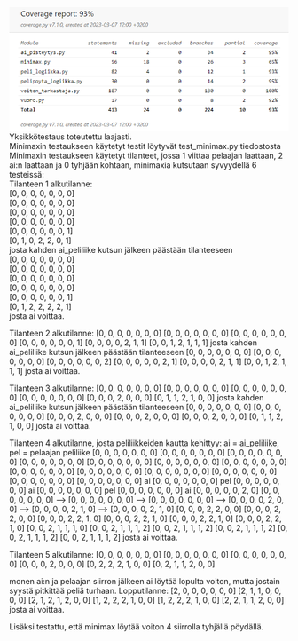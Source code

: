 ![Kattavuusraportti](https://github.com/BigJackz/connect4/blob/master/Dokumentit/testikattavuus%207.3.2023.png)
Yksikkötestaus toteutettu laajasti.  
Minimaxin testaukseen käytetyt testit löytyvät test_minimax.py tiedostosta  
Minimaxin testaukseen käytetyt tilanteet, jossa 1 viittaa pelaajan laattaan, 2 ai:n laattaan ja 0 tyhjään kohtaan, minimaxia kutsutaan syvyydellä 6 testeissä:  
Tilanteen 1 alkutilanne:  
[0, 0, 0, 0, 0, 0, 0]  
[0, 0, 0, 0, 0, 0, 0]  
[0, 0, 0, 0, 0, 0, 0]  
[0, 0, 0, 0, 0, 0, 0]  
[0, 0, 0, 0, 0, 0, 1]  
[0, 1, 0, 2, 2, 0, 1]  
josta kahden ai_peliliike kutsun jälkeen päästään tilanteeseen  
[0, 0, 0, 0, 0, 0, 0]  
[0, 0, 0, 0, 0, 0, 0]  
[0, 0, 0, 0, 0, 0, 0]  
[0, 0, 0, 0, 0, 0, 0]  
[0, 0, 0, 0, 0, 0, 1]  
[0, 1, 2, 2, 2, 2, 1]  
josta ai voittaa.  

Tilanteen 2 alkutilanne:
[0, 0, 0, 0, 0, 0, 0]
[0, 0, 0, 0, 0, 0, 0]
[0, 0, 0, 0, 0, 0, 0]
[0, 0, 0, 0, 0, 0, 1]
[0, 0, 0, 0, 2, 1, 1]
[0, 0, 1, 2, 1, 1, 1]
josta kahden ai_peliliike kutsun jälkeen päästään tilanteeseen
[0, 0, 0, 0, 0, 0, 0]
[0, 0, 0, 0, 0, 0, 0]
[0, 0, 0, 0, 0, 0, 2]
[0, 0, 0, 0, 0, 2, 1]
[0, 0, 0, 0, 2, 1, 1]
[0, 0, 1, 2, 1, 1, 1]
josta ai voittaa.

Tilanteen 3 alkutilanne:
[0, 0, 0, 0, 0, 0, 0]
[0, 0, 0, 0, 0, 0, 0]
[0, 0, 0, 0, 0, 0, 0]
[0, 0, 0, 0, 0, 0, 0]
[0, 0, 0, 2, 0, 0, 0]
[0, 1, 1, 2, 1, 0, 0]
josta kahden ai_peliliike kutsun jälkeen päästään tilanteeseen
[0, 0, 0, 0, 0, 0, 0]
[0, 0, 0, 0, 0, 0, 0]
[0, 0, 0, 2, 0, 0, 0]
[0, 0, 0, 2, 0, 0, 0]
[0, 0, 0, 2, 0, 0, 0]
[0, 1, 1, 2, 1, 0, 0]
josta ai voittaa.

Tilanteen 4 alkutilanne, josta peliliikkeiden kautta kehittyy:  ai = ai_peliliike, pel = pelaajan peliliike
[0, 0, 0, 0, 0, 0, 0]     [0, 0, 0, 0, 0, 0, 0]     [0, 0, 0, 0, 0, 0, 0]     [0, 0, 0, 0, 0, 0, 0]     [0, 0, 0, 0, 0, 0, 0]     [0, 0, 0, 0, 0, 0, 0]
[0, 0, 0, 0, 0, 0, 0]     [0, 0, 0, 0, 0, 0, 0]     [0, 0, 0, 0, 0, 0, 0]     [0, 0, 0, 0, 0, 0, 0]     [0, 0, 0, 0, 0, 0, 0]     [0, 0, 0, 0, 0, 0, 0]
[0, 0, 0, 0, 0, 0, 0] ai  [0, 0, 0, 0, 0, 0, 0] pel [0, 0, 0, 0, 0, 0, 0] ai  [0, 0, 0, 0, 0, 0, 0] pel [0, 0, 0, 0, 0, 0, 0] ai  [0, 0, 0, 0, 0, 2, 0]
[0, 0, 0, 0, 0, 0, 0] --> [0, 0, 0, 0, 0, 0, 0] --> [0, 0, 0, 0, 0, 0, 0] --> [0, 0, 0, 0, 2, 0, 0] --> [0, 0, 0, 0, 2, 1, 0] --> [0, 0, 0, 0, 2, 1, 0]
[0, 0, 0, 2, 2, 0, 0]     [0, 0, 0, 2, 2, 0, 0]     [0, 0, 0, 2, 2, 1, 0]     [0, 0, 0, 2, 2, 1, 0]     [0, 0, 0, 2, 2, 1, 0]     [0, 0, 0, 2, 2, 1, 0]
[0, 0, 2, 1, 1, 1, 0]     [0, 0, 2, 1, 1, 1, 2]     [0, 0, 2, 1, 1, 1, 2]     [0, 0, 2, 1, 1, 1, 2]     [0, 0, 2, 1, 1, 1, 2]     [0, 0, 2, 1, 1, 1, 2]
josta ai voittaa.

Tilanteen 5 alkutilanne:
[0, 0, 0, 0, 0, 0, 0]
[0, 0, 0, 0, 0, 0, 0]
[0, 0, 0, 0, 0, 0, 0]
[0, 0, 0, 2, 0, 0, 0]
[0, 2, 2, 2, 1, 0, 0]
[0, 2, 1, 1, 2, 0, 0]

monen ai:n ja pelaajan siirron jälkeen ai löytää lopulta voiton, mutta jostain syystä pitkittää peliä turhaan.
Lopputilanne:
[2, 0, 0, 0, 0, 0, 0]
[2, 1, 1, 0, 0, 0, 0]
[2, 1, 2, 1, 2, 0, 0]
[1, 2, 2, 2, 1, 0, 0]
[1, 2, 2, 2, 1, 0, 0]
[2, 2, 1, 1, 2, 0, 0]
josta ai voittaa.

Lisäksi testattu, että minimax löytää voiton 4 siirrolla tyhjällä pöydällä.
















